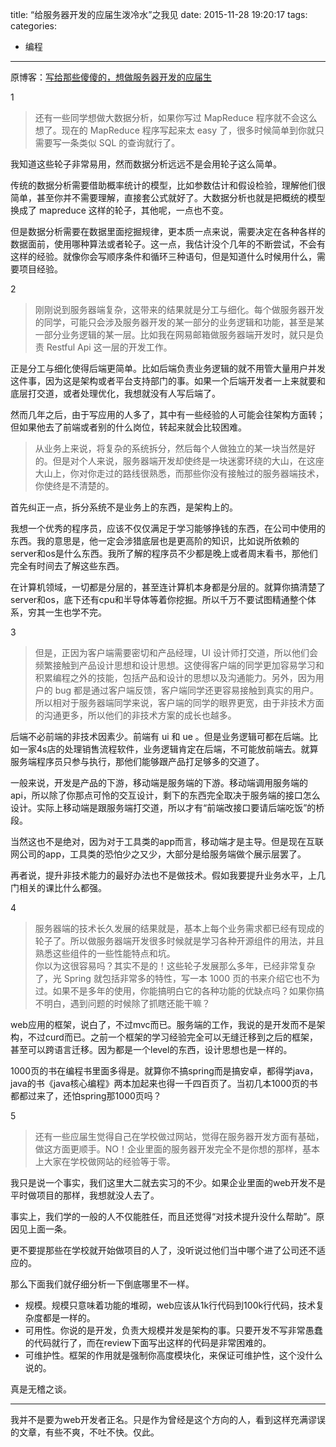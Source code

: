 title: “给服务器开发的应届生泼冷水”之我见
date: 2015-11-28 19:20:17
tags:
categories:
  - 编程
---

原博客：[写给那些傻傻的，想做服务器开发的应届生](http://blog.devtang.com/blog/2015/10/07/why-fresh-wants-to-do-server-dev/?url_type=39&object_type=webpage&pos=1)

1

> 还有一些同学想做大数据分析，如果你写过 MapReduce 程序就不会这么想了。现在的 MapReduce 程序写起来太 easy 了，很多时候简单到你就只需要写一条类似 SQL 的查询就行了。

我知道这些轮子非常易用，然而数据分析远远不是会用轮子这么简单。<!--more-->

传统的数据分析需要借助概率统计的模型，比如参数估计和假设检验，理解他们很简单，甚至你并不需要理解，直接套公式就好了。大数据分析也就是把概统的模型换成了 mapreduce 这样的轮子，其他呢，一点也不变。

但是数据分析需要在数据里面挖掘规律，更本质一点来说，需要决定在各种各样的数据面前，使用哪种算法或者轮子。这一点，我估计没个几年的不断尝试，不会有这样的经验。就像你会写顺序条件和循环三种语句，但是知道什么时候用什么，需要项目经验。

<span id="more-2010"></span>

2

> 刚刚说到服务器端复杂，这带来的结果就是分工与细化。每个做服务器开发的同学，可能只会涉及服务器开发的某一部分的业务逻辑和功能，甚至是某一部分业务逻辑的某一层。比如我在网易邮箱做服务器端开发时，就只是负责 Restful Api 这一层的开发工作。

正是分工与细化使得后端更简单。比如后端负责业务逻辑的就不用管大量用户并发这件事，因为这是架构或者平台支持部门的事。如果一个后端开发者一上来就要和底层打交道，或者处理优化，我想就没有人写后端了。

然而几年之后，由于写应用的人多了，其中有一些经验的人可能会往架构方面转；但如果他去了前端或者别的什么岗位，转起来就会比较困难。

> 从业务上来说，将复杂的系统拆分，然后每个人做独立的某一块当然是好的。但是对个人来说，服务器端开发却使终是一块迷雾环绕的大山，在这座大山上，你对你走过的路线很熟悉，而那些你没有接触过的服务器端技术，你使终是不清楚的。

首先纠正一点，拆分系统不是业务上的东西，是架构上的。

我想一个优秀的程序员，应该不仅仅满足于学习能够挣钱的东西，在公司中使用的东西。我的意思是，他一定会涉猎底层也是更高阶的知识，比如说所依赖的server和os是什么东西。我所了解的程序员不少都是晚上或者周末看书，那他们完全有时间去了解这些东西。

在计算机领域，一切都是分层的，甚至连计算机本身都是分层的。就算你搞清楚了server和os，底下还有cpu和半导体等着你挖掘。所以千万不要试图精通整个体系，穷其一生也学不完。

3

> 但是，正因为客户端需要密切和产品经理，UI 设计师打交道，所以他们会频繁接触到产品设计思想和设计思想。这使得客户端的同学更加容易学习和积累编程之外的技能，包括产品和设计的思想以及沟通能力。另外，因为用户的 bug 都是通过客户端反馈，客户端同学还更容易接触到真实的用户。  
> 所以相对于服务器端同学来说，客户端的同学的眼界更宽，由于非技术方面的沟通更多，所以他们的非技术方案的成长也越多。

后端不必前端的非技术因素少。前端有 ui 和 ue 。但是业务逻辑可都在后端。比如一家4s店的处理销售流程软件，业务逻辑肯定在后端，不可能放前端去。就算服务端程序员只参与执行，那他们能够跟产品打足够多的交道了。

一般来说，开发是产品的下游，移动端是服务端的下游。移动端调用服务端的api，所以除了你那点可怜的交互设计，剩下的东西完全取决于服务端的接口怎么设计。实际上移动端是跟服务端打交道，所以才有“前端改接口要请后端吃饭”的桥段。

当然这也不是绝对，因为对于工具类的app而言，移动端才是主导。但是现在互联网公司的app，工具类的恐怕少之又少，大部分是给服务端做个展示层罢了。

再者说，提升非技术能力的最好办法也不是做技术。假如我要提升业务水平，上几门相关的课比什么都强。

4

> 服务器端的技术长久发展的结果就是，基本上每个业务需求都已经有现成的轮子了。所以做服务器端开发很多时候就是学习各种开源组件的用法，并且熟悉这些组件的一些性能特点和坑。  
> 你以为这很容易吗？其实不是的！这些轮子发展那么多年，已经非常复杂了，光 Spring 就包括非常多的特性，写一本 1000 页的书来介绍它也不为过。如果不是多年的使用，你能搞明白它的各种功能的优缺点吗？如果你搞不明白，遇到问题的时候除了抓瞎还能干嘛？

web应用的框架，说白了，不过mvc而已。服务端的工作，我说的是开发而不是架构，不过curd而已。之前一个框架的学习经验完全可以无缝迁移到之后的框架，甚至可以跨语言迁移。因为都是一个level的东西，设计思想也是一样的。

1000页的书在编程书里面多得是。就算你不搞spring而是搞安卓，都得学java，java的书《java核心编程》两本加起来也得一千四百页了。当初几本1000页的书都都过来了，还怕spring那1000页吗？

5

> 还有一些应届生觉得自己在学校做过网站，觉得在服务器开发方面有基础，做这方面更顺手。NO！企业里面的服务器开发完全不是你想的那样，基本上大家在学校做网站的经验等于零。

我只是说一个事实，我们这里大二就去实习的不少。如果企业里面的web开发不是平时做项目的那样，我想就没人去了。

事实上，我们学的一般的人不仅能胜任，而且还觉得“对技术提升没什么帮助”。原因见上面一条。

更不要提那些在学校就开始做项目的人了，没听说过他们当中哪个进了公司还不适应的。

那么下面我们就仔细分析一下倒底哪里不一样。

*   规模。规模只意味着功能的堆砌，web应该从1k行代码到100k行代码，技术复杂度都是一样的。
*   可用性。你说的是开发，负责大规模并发是架构的事。只要开发不写非常愚蠢的代码就行了，而在review下面写出这样的代码是非常困难的。
*   可维护性。框架的作用就是强制你高度模块化，来保证可维护性，这个没什么说的。

真是无稽之谈。

* * *

我并不是要为web开发者正名。只是作为曾经是这个方向的人，看到这样充满谬误的文章，有些不爽，不吐不快。仅此。